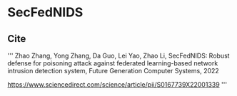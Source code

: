 # SecFedNIDS
## Cite
'''
Zhao Zhang, Yong Zhang, Da Guo, Lei Yao, Zhao Li, SecFedNIDS: Robust defense for poisoning attack against federated learning-based network intrusion detection system, Future Generation Computer Systems, 2022

https://www.sciencedirect.com/science/article/pii/S0167739X22001339
'''

